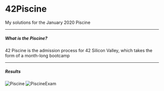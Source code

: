 # 42Piscine

My solutions for the January 2020 Piscine

---
##### What is the Piscine?

42 Piscine is the admission process for 42 Silicon Valley, which takes the form of a month-long bootcamp

---
##### Results

![Piscine](https://user-images.githubusercontent.com/62741670/81486837-86612e00-920c-11ea-8f0b-882fb76ebb24.JPG)
![PiscineExam](https://user-images.githubusercontent.com/62741670/81486850-a09b0c00-920c-11ea-9165-8d0b95e98ed0.JPG)

